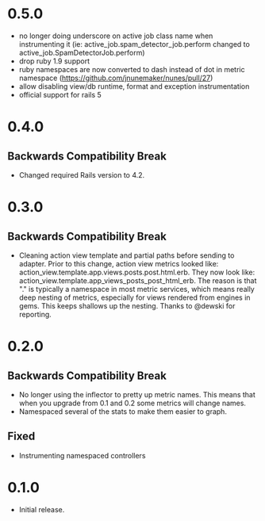 # 0.5.0

* no longer doing underscore on active job class name when instrumenting it (ie: active_job.spam_detector_job.perform changed to active_job.SpamDetectorJob.perform)
* drop ruby 1.9 support
* ruby namespaces are now converted to dash instead of dot in metric namespace (https://github.com/jnunemaker/nunes/pull/27)
* allow disabling view/db runtime, format and exception instrumentation
* official support for rails 5

# 0.4.0

## Backwards Compatibility Break

* Changed required Rails version to 4.2.

# 0.3.0

## Backwards Compatibility Break

* Cleaning action view template and partial paths before sending to adapter. Prior to this change, action view metrics looked like: action_view.template.app.views.posts.post.html.erb. They now look like: action_view.template.app_views_posts_post_html_erb. The reason is that "." is typically a namespace in most metric services, which means really deep nesting of metrics, especially for views rendered from engines in gems. This keeps shallows up the nesting. Thanks to @dewski for reporting.

# 0.2.0

## Backwards Compatibility Break

* No longer using the inflector to pretty up metric names. This means that when you upgrade from 0.1 and 0.2 some metrics will change names.
* Namespaced several of the stats to make them easier to graph.

## Fixed

* Instrumenting namespaced controllers

# 0.1.0

* Initial release.
